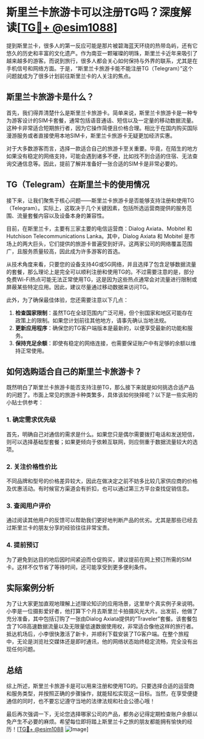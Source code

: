 # 斯里兰卡旅游卡可以注册TG吗？深度解读[[TG💪+ @esim1088](https://t.me/s/esim1088)]

提到斯里兰卡，很多人的第一反应可能是那片被碧海蓝天环绕的热带岛屿，还有它悠久的历史和丰富的文化遗产。作为南亚一颗璀璨的明珠，斯里兰卡近年来吸引了越来越多的游客。而说到旅行，很多人都会关心如何保持与外界的联系，尤其是在手机信号和网络方面。于是，“斯里兰卡旅游卡能不能注册TG（Telegram）”这个问题就成为了很多计划前往斯里兰卡的人关注的焦点。

## 斯里兰卡旅游卡是什么？

首先，我们得弄清楚什么是斯里兰卡旅游卡。简单来说，斯里兰卡旅游卡是一种专为游客设计的SIM卡套餐，通常包括语音通话、短信以及一定量的移动数据流量。这种卡非常适合短期旅行者，因为它操作简便且价格合理。相比于在国内购买国际漫游服务或者直接使用本地SIM卡，斯里兰卡旅游卡无疑更加经济实惠。

对于大多数游客而言，选择一款适合自己的旅游卡至关重要。毕竟，在陌生的地方如果没有稳定的网络支持，可能会遇到诸多不便，比如找不到合适的住宿、无法查询交通信息等。因此，提前了解并准备好一张合适的SIM卡是非常必要的。

## TG（Telegram）在斯里兰卡的使用情况

接下来，让我们聚焦于核心问题——斯里兰卡旅游卡是否能够支持注册和使用TG（Telegram）。实际上，这取决于几个关键因素，包括所选运营商提供的服务范围、流量套餐内容以及设备本身的兼容性。

目前，在斯里兰卡，主要有三家主要的电信运营商：Dialog Axiata、Mobitel 和 Hutchison Telecommunications Lanka。其中，Dialog Axiata 和 Mobitel 是市场上的两大巨头，它们提供的旅游卡普遍受到好评。这两家公司的网络覆盖范围广，且服务质量较高，因此成为许多游客的首选。

从技术角度来看，只要您的设备支持4G或5G网络，并且选择了包含足够数据流量的套餐，那么理论上是完全可以顺利注册和使用TG的。不过需要注意的是，部分免费Wi-Fi热点可能无法正常使用TG，这是因为这些热点通常会对流量进行限制或屏蔽某些特定应用。因此，建议尽量通过移动数据来访问TG。

此外，为了确保最佳体验，您还需要注意以下几点：

1. **检查国家限制**：虽然TG在全球范围内广泛可用，但个别国家和地区可能存在政策上的限制。如果您计划前往其他地方，请事先确认当地法规。
2. **更新应用程序**：确保您的TG客户端版本是最新的，以便享受最新的功能和服务。
3. **保持充足余额**：即使有稳定的网络连接，也需要保证账户中有足够的余额以维持正常使用。

## 如何选购适合自己的斯里兰卡旅游卡？

既然明白了斯里兰卡旅游卡能否支持注册TG，那么接下来就是如何挑选合适产品的问题了。市面上常见的旅游卡种类繁多，具体该如何抉择呢？以下是一些实用的小贴士供参考：

### 1. 确定需求优先级
首先，明确自己对通信的需求是什么。如果您只是偶尔需要拨打电话和发送短信，则可以选择基础型套餐；如果更倾向于依赖互联网，则应侧重于数据流量较大的选项。

### 2. 关注价格性价比
不同品牌和型号的价格差异较大，因此在做决定之前不妨多比较几家供应商的价格及优惠活动。有时候官方渠道会有折扣，也可以通过第三方平台查找促销信息。

### 3. 查阅用户评价
通过阅读其他用户的反馈可以帮助我们更好地判断产品的优劣。尤其是那些已经去过斯里兰卡的朋友分享的经验往往非常宝贵。

### 4. 提前预订
为了避免到达目的地后因时间紧迫而仓促购买，建议提前在网上预订所需的SIM卡。这样不仅节省了等待时间，还可能享受到更多便利条件。

## 实际案例分析

为了让大家更加直观地理解上述理论知识的应用场景，这里举个真实例子来说明。小李是一位摄影爱好者，他打算下个月去斯里兰卡拍摄风光大片。出发前，他做了充分准备，其中包括订购了一张由Dialog Axiata提供的“Traveler”套餐。该套餐包含了1GB高速数据流量以及无限量低速数据使用权，非常适合像他这样的旅行者。抵达机场后，小李很快激活了新卡，并顺利下载安装了TG客户端。在整个旅程中，无论是浏览社交媒体还是即时通讯，他的网络状态始终稳定流畅，完全没有出现任何问题。

## 总结

综上所述，斯里兰卡旅游卡是可以用来注册和使用TG的。只要选择合适的运营商和服务类型，并按照正确的步骤操作，就能轻松实现这一目标。当然，在享受便捷通信的同时，也不要忘记遵守当地的法律法规和社会公德心哦！

最后再次强调一下，无论您选择哪家公司的产品，都务必记得定期检查账户余额以免产生不必要的麻烦。希望每位即将踏上斯里兰卡之旅的朋友都能拥有愉快的经历！[[TG💪+ @esim1088](https://t.me/s/esim1088) ![Image](https://i.postimg.cc/4NQfJmqS/Snipaste-2025-05-13-00-14-12.png)]